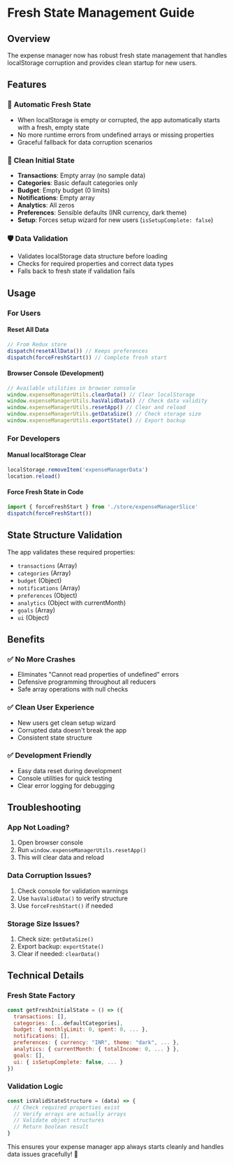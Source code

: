 # Fresh State Management Guide

## Overview
The expense manager now has robust fresh state management that handles localStorage corruption and provides clean startup for new users.

## Features

### 🔄 **Automatic Fresh State**
- When localStorage is empty or corrupted, the app automatically starts with a fresh, empty state
- No more runtime errors from undefined arrays or missing properties
- Graceful fallback for data corruption scenarios

### 🧹 **Clean Initial State**
- **Transactions**: Empty array (no sample data)
- **Categories**: Basic default categories only
- **Budget**: Empty budget (0 limits)
- **Notifications**: Empty array
- **Analytics**: All zeros
- **Preferences**: Sensible defaults (INR currency, dark theme)
- **Setup**: Forces setup wizard for new users (`isSetupComplete: false`)

### 🛡️ **Data Validation**
- Validates localStorage data structure before loading
- Checks for required properties and correct data types
- Falls back to fresh state if validation fails

## Usage

### For Users

#### Reset All Data
```javascript
// From Redux store
dispatch(resetAllData()) // Keeps preferences
dispatch(forceFreshStart()) // Complete fresh start
```

#### Browser Console (Development)
```javascript
// Available utilities in browser console
window.expenseManagerUtils.clearData() // Clear localStorage
window.expenseManagerUtils.hasValidData() // Check data validity
window.expenseManagerUtils.resetApp() // Clear and reload
window.expenseManagerUtils.getDataSize() // Check storage size
window.expenseManagerUtils.exportState() // Export backup
```

### For Developers

#### Manual localStorage Clear
```javascript
localStorage.removeItem('expenseManagerData')
location.reload()
```

#### Force Fresh State in Code
```javascript
import { forceFreshStart } from './store/expenseManagerSlice'
dispatch(forceFreshStart())
```

## State Structure Validation

The app validates these required properties:
- `transactions` (Array)
- `categories` (Array) 
- `budget` (Object)
- `notifications` (Array)
- `preferences` (Object)
- `analytics` (Object with currentMonth)
- `goals` (Array)
- `ui` (Object)

## Benefits

### ✅ **No More Crashes**
- Eliminates "Cannot read properties of undefined" errors
- Defensive programming throughout all reducers
- Safe array operations with null checks

### ✅ **Clean User Experience**
- New users get clean setup wizard
- Corrupted data doesn't break the app
- Consistent state structure

### ✅ **Development Friendly**
- Easy data reset during development
- Console utilities for quick testing
- Clear error logging for debugging

## Troubleshooting

### App Not Loading?
1. Open browser console
2. Run `window.expenseManagerUtils.resetApp()`
3. This will clear data and reload

### Data Corruption Issues?
1. Check console for validation warnings
2. Use `hasValidData()` to verify structure
3. Use `forceFreshStart()` if needed

### Storage Size Issues?
1. Check size: `getDataSize()` 
2. Export backup: `exportState()`
3. Clear if needed: `clearData()`

## Technical Details

### Fresh State Factory
```javascript
const getFreshInitialState = () => ({
  transactions: [],
  categories: [...defaultCategories],
  budget: { monthlyLimit: 0, spent: 0, ... },
  notifications: [],
  preferences: { currency: "INR", theme: "dark", ... },
  analytics: { currentMonth: { totalIncome: 0, ... } },
  goals: [],
  ui: { isSetupComplete: false, ... }
})
```

### Validation Logic
```javascript
const isValidStateStructure = (data) => {
  // Check required properties exist
  // Verify arrays are actually arrays
  // Validate object structures
  // Return boolean result
}
```

This ensures your expense manager app always starts cleanly and handles data issues gracefully! 🎉
